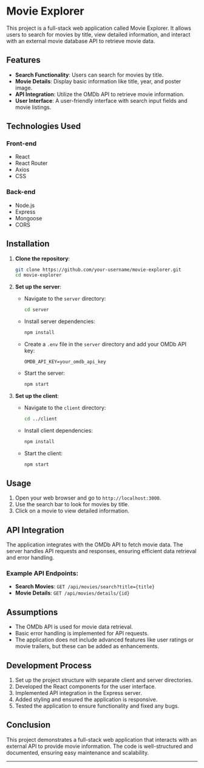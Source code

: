 # Movie Explorer

This project is a full-stack web application called Movie Explorer. It allows users to search for movies by title, view detailed information, and interact with an external movie database API to retrieve movie data.

## Features
- **Search Functionality**: Users can search for movies by title.
- **Movie Details**: Display basic information like title, year, and poster image.
- **API Integration**: Utilize the OMDb API to retrieve movie information.
- **User Interface**: A user-friendly interface with search input fields and movie listings.

## Technologies Used
### Front-end
- React
- React Router
- Axios
- CSS

### Back-end
- Node.js
- Express
- Mongoose
- CORS

## Installation

1. **Clone the repository**:
    ```sh
    git clone https://github.com/your-username/movie-explorer.git
    cd movie-explorer
    ```

2. **Set up the server**:
    - Navigate to the `server` directory:
        ```sh
        cd server
        ```
    - Install server dependencies:
        ```sh
        npm install
        ```
    - Create a `.env` file in the `server` directory and add your OMDb API key:
        ```
        OMDB_API_KEY=your_omdb_api_key
        ```
    - Start the server:
        ```sh
        npm start
        ```

3. **Set up the client**:
    - Navigate to the `client` directory:
        ```sh
        cd ../client
        ```
    - Install client dependencies:
        ```sh
        npm install
        ```
    - Start the client:
        ```sh
        npm start
        ```

## Usage

1. Open your web browser and go to `http://localhost:3000`.
2. Use the search bar to look for movies by title.
3. Click on a movie to view detailed information.

## API Integration

The application integrates with the OMDb API to fetch movie data. The server handles API requests and responses, ensuring efficient data retrieval and error handling.

### Example API Endpoints:
- **Search Movies**: `GET /api/movies/search?title={title}`
- **Movie Details**: `GET /api/movies/details/{id}`

## Assumptions

- The OMDb API is used for movie data retrieval.
- Basic error handling is implemented for API requests.
- The application does not include advanced features like user ratings or movie trailers, but these can be added as enhancements.

## Development Process

1. Set up the project structure with separate client and server directories.
2. Developed the React components for the user interface.
3. Implemented API integration in the Express server.
4. Added styling and ensured the application is responsive.
5. Tested the application to ensure functionality and fixed any bugs.

## Conclusion

This project demonstrates a full-stack web application that interacts with an external API to provide movie information. The code is well-structured and documented, ensuring easy maintenance and scalability.

---

